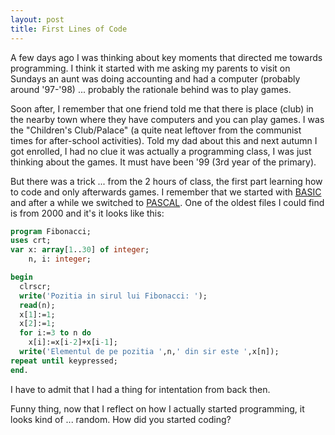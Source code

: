 ```yaml
--- 
layout: post
title: First Lines of Code
---
```


A few days ago I was thinking about key moments that directed me towards programming. I think it started with me asking my parents to visit on Sundays an aunt was doing accounting and had a computer (probably around '97-'98) ... probably the rationale behind was to play games. 

Soon after, I remember that one friend told me that there is place (club) in the nearby town where they have computers and you can play games. I was the "Children's Club/Palace" (a quite neat leftover from the communist times for after-school activities). Told my dad about this and next autumn I got enrolled, I had no clue it was actually a programming class, I was just thinking about the games. It must have been '99 (3rd year of the primary). 

But there was a trick ... from the 2 hours of class, the first part learning how to code and only afterwards games. I remember that we started with [BASIC](https://en.wikipedia.org/wiki/BASIC) and after a while we switched to [PASCAL](https://en.wikipedia.org/wiki/Pascal_(programming_language)). One of the oldest files I could find is from 2000 and it's it looks like this: 

```pascal
program Fibonacci;
uses crt;
var x: array[1..30] of integer;
    n, i: integer;

begin
  clrscr;
  write('Pozitia in sirul lui Fibonacci: ');
  read(n);
  x[1]:=1;
  x[2]:=1;
  for i:=3 to n do
    x[i]:=x[i-2]+x[i-1];
  write('Elementul de pe pozitia ',n,' din sir este ',x[n]);
repeat until keypressed;
end.
```

I have to admit that I had a thing for intentation from back then. 

Funny thing, now that I reflect on how I actually started programming, it looks kind of ... random. How did you started coding? 
